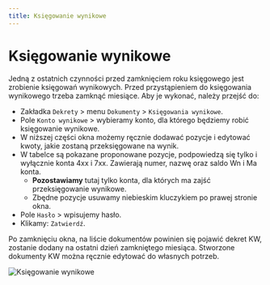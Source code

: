 ```yaml
---
title: Księgowanie wynikowe
---
```


# Księgowanie wynikowe

Jedną z ostatnich czynności przed zamknięciem roku księgowego jest zrobienie księgowań wynikowych. Przed przystąpieniem do księgowania wynikowego trzeba zamknąć miesiące. Aby je wykonać, należy przejść do:

- Zakładka `Dekrety` > menu `Dokumenty` > `Księgowania wynikowe`.
- Pole `Konto wynikowe` > wybieramy konto, dla którego będziemy robić księgowanie wynikowe.
- W niższej części okna możemy ręcznie dodawać pozycje i edytować kwoty, jakie zostaną przeksięgowane na wynik.
- W tabelce są pokazane proponowane pozycje, podpowiedzą się tylko i wyłącznie konta 4xx i 7xx. Zawierają numer, nazwę oraz saldo Wn i Ma konta.
  - **Pozostawiamy** tutaj tylko konta, dla których ma zajść przeksięgowanie wynikowe.
  - Zbędne pozycje usuwamy niebieskim kluczykiem po prawej stronie okna.
- Pole `Hasło` > wpisujemy hasło.
- Klikamy: `Zatwierdź`. 

Po zamknięciu okna, na liście dokumentów powinien się pojawić dekret KW, zostanie dodany na ostatni dzień zamkniętego miesiąca. Stworzone dokumenty KW można ręcznie edytować do własnych potrzeb.

![Księgowanie wynikowe](robieniekw.gif)